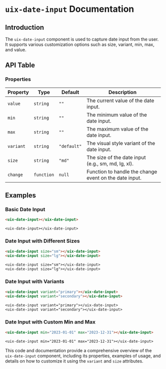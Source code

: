 # `uix-date-input` Documentation

## Introduction
The `uix-date-input` component is used to capture date input from the user. It supports various customization options such as size, variant, min, max, and value.

## API Table

### Properties

| Property  | Type      | Default     | Description                                            |
|-----------|-----------|-------------|--------------------------------------------------------|
| `value`   | `string`  | `""`        | The current value of the date input.                   |
| `min`     | `string`  | `""`        | The minimum value of the date input.                   |
| `max`     | `string`  | `""`        | The maximum value of the date input.                   |
| `variant` | `string`  | `"default"` | The visual style variant of the date input.            |
| `size`    | `string`  | `"md"`      | The size of the date input (e.g., sm, md, lg, xl).     |
| `change`  | `function`| `null`      | Function to handle the change event on the date input. |

## Examples

### Basic Date Input
```html
<uix-date-input></uix-date-input>
```
```code
<uix-date-input></uix-date-input>
```

### Date Input with Different Sizes
```html
<uix-date-input size="sm"></uix-date-input>
<uix-date-input size="lg"></uix-date-input>
```
```code
<uix-date-input size="sm"></uix-date-input>
<uix-date-input size="lg"></uix-date-input>
```

### Date Input with Variants
```html
<uix-date-input variant="primary"></uix-date-input>
<uix-date-input variant="secondary"></uix-date-input>
```
```code
<uix-date-input variant="primary"></uix-date-input>
<uix-date-input variant="secondary"></uix-date-input>
```

### Date Input with Custom Min and Max
```html
<uix-date-input min="2023-01-01" max="2023-12-31"></uix-date-input>
```
```code
<uix-date-input min="2023-01-01" max="2023-12-31"></uix-date-input>
```

This code and documentation provide a comprehensive overview of the `uix-date-input` component, including its properties, examples of usage, and details on how to customize it using the `variant` and `size` attributes.
